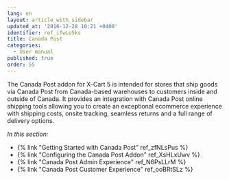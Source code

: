 ```yaml
---
lang: en
layout: article_with_sidebar
updated_at: '2016-12-28 10:21 +0400'
identifier: ref_ifwLo5ks
title: Canada Post
categories:
  - User manual
published: true
order: 55
---
```

The Canada Post addon for X-Cart 5 is intended for stores that ship goods via Canada Post from Canada-based warehouses to customers inside and outside of Canada. It provides an integration with Canada Post online shipping tools allowing you to create an exceptional ecommerce experience with shipping costs, onsite tracking, seamless returns and a full range of delivery options.

_In this section:_

*   {% link "Getting Started with Canada Post" ref_zfNLsPus %}
*   {% link "Configuring the Canada Post Addon" ref_XsHLxUwv %}
*   {% link "Canada Post Admin Experience" ref_N6PsLLrM %}
*   {% link "Canada Post Customer Experience" ref_ooBRtSLz %}
